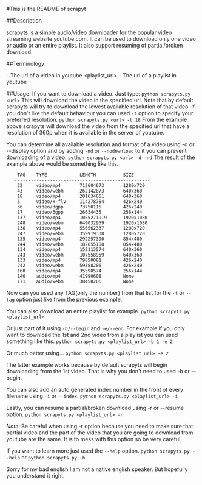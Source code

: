 #This is the README of scrapyt

##Description

scrapyts is a simple audio/video downloader for the popular video streaming website youtube.com. It can be used to download only one video or audio or an entire playlist. It also support resuming of partial/broken download.

##Terminology:

<url>          - The url of a video in youtube
<playlist_url> - The url of a playlist in youtube

##Usage:
  If you want to download a video. Just type:
    `python scrapyts.py <url>`
  This will download the video in the specified url. Note that by default scrapyts will try to download the lowest available resolution of that video. If you don't like the default behaviour you can used `-t` option to specify your preferred resolution.
    `python scrapyts.py <url> -t 18`
  From the example above scrapyts will download the video from the specified url that have a resolution of 360p when it is available in the server of youtube.
  
  You can determine all available resolution and format of a video using -d or --display option and by adding `-nd` or `--nodownload` to it you can prevent downloading of a video.
    `python scrapyts.py <url> -d -nd`
  The result of the example above would be something like this.
 ```--------------------------------------------------
     TAG    TYPE            LENGTH          SIZE
    --------------------------------------------------
     22     video/mp4       712604673       1280x720
     43     video/webm      262142073       640x360
     18     video/mp4       201634651       640x360
     5      video/x-flv     114278784       426x240
     36     video/3gpp      73750115        426x240
     17     video/3gpp      26634435        256x144
     137    video/mp4       1055271919      1920x1080
     248    video/webm      649032959       1920x1080
     136    video/mp4       556562337       1280x720
     247    video/webm      359919338       1280x720
     135    video/mp4       292257390       854x480
     244    video/webm      182855188       854x480
     134    video/mp4       152113574       640x360
     243    video/webm      107558959       640x360
     133    video/mp4       79850081        426x240
     242    video/webm      59388206        426x240
     160    video/mp4       35598574        256x144
     140    audio/mp4       41990608        None
     171    audio/webm      38458206        None
  ```

  Now can you used any TAG(only the number) from that list for the `-t` or `--tag` option just like from the previous example.
  
  You can also download an entire playlist for example.
    `python scrapyts.py <playlist_url>`

  Or just part of it using `-b/--begin` and `-e/--end`. For example if you only want to download the 1st and 2nd video from a playlist you can used something like this.
    `python scrapyts.py <playlist_url> -b 1 -e 2`
    
  Or much better using...
    `python scrapyts.py <playlist_url> -e 2`
    
  The latter example works because by default scrapyts will begin downloading from the 1st video. That is why you don't need to used -b or --begin.
  
  You can also add an auto generated index number in the front of every filename using `-i` or `--index`.
    `python scrapyts.py <playlist_url> -i`
    
  Lastly, you can resume a partial/broken download using -r or --resume option.
    `python scrapyts.py <playlist_url> -r`
    
  *Note:* Be careful when using -r option because you need to make sure that partial video and the part of the
  video that you are going to download from youtube are the same. It is to mess with this option so be very
  careful.
  
  If you want to learn more just used the `--help` option.
    `python scrapyts.py --help`
  or
    `python scrapyts.py -h`
    
  Sorry for my bad english I am not a native english speaker. But hopefully you understand it right.